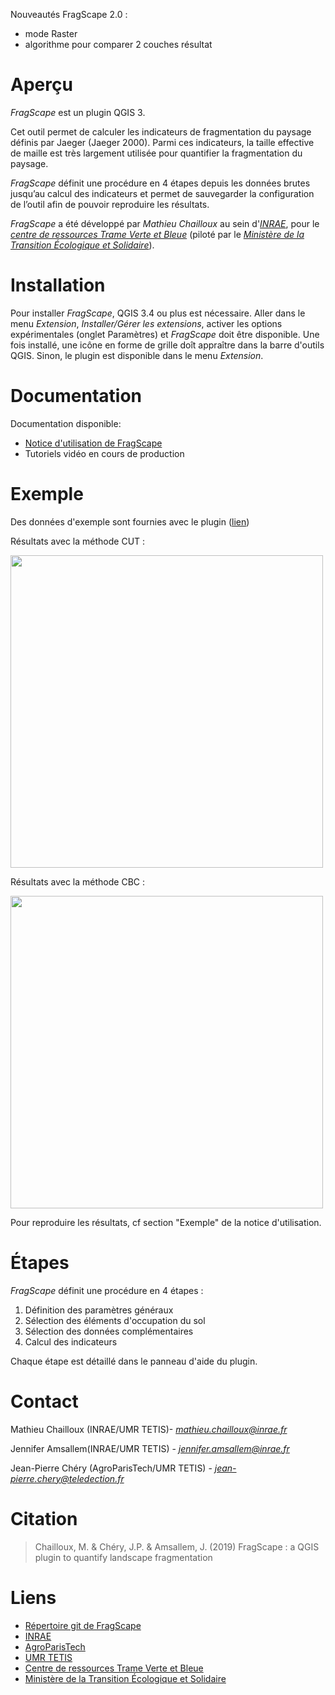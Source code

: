 
Nouveautés FragScape 2.0 :
 - mode Raster
 - algorithme pour comparer 2 couches résultat

# Aperçu

*FragScape* est un plugin QGIS 3.

Cet outil permet de calculer les indicateurs de fragmentation du paysage définis par Jaeger (Jaeger 2000). Parmi ces indicateurs, la taille effective de maille est très largement utilisée pour quantifier la fragmentation du paysage.

*FragScape* définit une procédure en 4 étapes depuis les données brutes jusqu’au calcul des indicateurs et permet de sauvegarder la configuration de l’outil afin de pouvoir reproduire les résultats.

*FragScape* a été développé par *Mathieu Chailloux* au sein d'[*INRAE*](http://www.inrae.fr), pour le [*centre de ressources Trame Verte et Bleue*](http://www.trameverteetbleue.fr/) 
(piloté par le [*Ministère de la Transition Écologique et Solidaire*](https://www.ecologique-solidaire.gouv.fr/)).

# Installation

Pour installer *FragScape*, QGIS 3.4 ou plus est nécessaire.
Aller dans le menu *Extension*, *Installer/Gérer les extensions*, activer les options expérimentales (onglet Paramètres) et *FragScape* doit être disponible. Une fois installé, une icône en forme de grille doît appraître dans la barre d'outils QGIS. Sinon, le plugin est disponible dans le menu *Extension*.

# Documentation

Documentation disponible:
 - [Notice d'utilisation de FragScape](https://github.com/MathieuChailloux/FragScape/blob/master/docs/FragScape_UserGuide_fr.pdf)
 - Tutoriels vidéo en cours de production

# Exemple

Des données d'exemple sont fournies avec le plugin ([lien](https://github.com/MathieuChailloux/FragScape/tree/qgis-lib-mc/sample_data/EPCI_Clermontais_2012))

Résultats avec la méthode CUT :

<img src="https://github.com/MathieuChailloux/FragScape/blob/master/docs/gifs/CUT.gif?raw=True" width="500"/>

Résultats avec la méthode CBC :

<img src="https://github.com/MathieuChailloux/FragScape/blob/master/docs/gifs/CBC.gif?raw=True" width="500"/>

Pour reproduire les résultats, cf section "Exemple" de la notice d'utilisation.
 
# Étapes

*FragScape* définit une procédure en 4 étapes :
 1. Définition des paramètres généraux
 2. Sélection des éléments d'occupation du sol
 3. Sélection des données complémentaires
 4. Calcul des indicateurs
    
Chaque étape est détaillé dans le panneau d'aide du plugin.

# Contact

Mathieu Chailloux (INRAE/UMR TETIS)- *mathieu.chailloux@inrae.fr*

Jennifer Amsallem(INRAE/UMR TETIS) - *jennifer.amsallem@inrae.fr*

Jean-Pierre Chéry (AgroParisTech/UMR TETIS) - *jean-pierre.chery@teledection.fr*

# Citation

> Chailloux, M. & Chéry, J.P. & Amsallem, J. (2019) FragScape : a QGIS plugin to quantify landscape fragmentation
    
# Liens
 - [Répertoire git de FragScape](https://github.com/MathieuChailloux/FragScape)
 - [INRAE](http://www.inrae.fr)
 - [AgroParisTech](http://www2.agroparistech.fr/)
 - [UMR TETIS](https://www.umr-tetis.fr)
 - [Centre de ressources Trame Verte et Bleue](http://www.trameverteetbleue.fr/)
 - [Ministère de la Transition Écologique et Solidaire](https://www.ecologique-solidaire.gouv.fr/)
